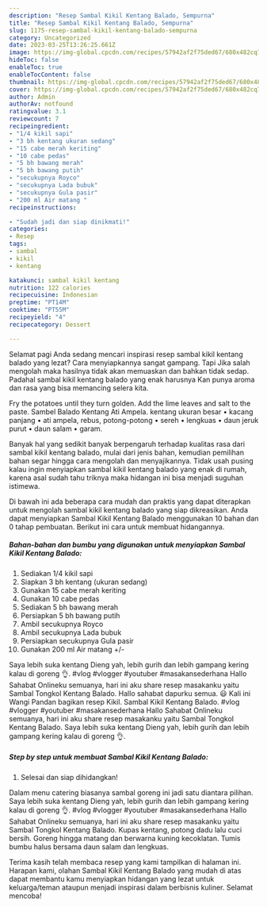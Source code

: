 ```yaml
---
description: "Resep Sambal Kikil Kentang Balado, Sempurna"
title: "Resep Sambal Kikil Kentang Balado, Sempurna"
slug: 1175-resep-sambal-kikil-kentang-balado-sempurna
category: Uncategorized
date: 2023-03-25T13:26:25.661Z
image: https://img-global.cpcdn.com/recipes/57942af2f75ded67/680x482cq70/sambal-kikil-kentang-balado-foto-resep-utama.jpg
hideToc: false
enableToc: true
enableTocContent: false
thumbnail: https://img-global.cpcdn.com/recipes/57942af2f75ded67/680x482cq70/sambal-kikil-kentang-balado-foto-resep-utama.jpg
cover: https://img-global.cpcdn.com/recipes/57942af2f75ded67/680x482cq70/sambal-kikil-kentang-balado-foto-resep-utama.jpg
author: Admin
authorAv: notfound
ratingvalue: 3.1
reviewcount: 7
recipeingredient:
- "1/4 kikil sapi"
- "3 bh kentang ukuran sedang"
- "15 cabe merah keriting"
- "10 cabe pedas"
- "5 bh bawang merah"
- "5 bh bawang putih"
- "secukupnya Royco"
- "secukupnya Lada bubuk"
- "secukupnya Gula pasir"
- "200 ml Air matang "
recipeinstructions:

- "Sudah jadi dan siap dinikmati!"
categories:
- Resep
tags:
- sambal
- kikil
- kentang

katakunci: sambal kikil kentang 
nutrition: 122 calories
recipecuisine: Indonesian
preptime: "PT14M"
cooktime: "PT55M"
recipeyield: "4"
recipecategory: Dessert

---
```



Selamat pagi Anda sedang mencari inspirasi resep sambal kikil kentang balado yang lezat? Cara menyiapkannya sangat gampang. Tapi Jika salah mengolah maka hasilnya tidak akan memuaskan dan bahkan tidak sedap. Padahal sambal kikil kentang balado yang enak harusnya Kan punya aroma dan rasa yang bisa memancing selera kita.


Fry the potatoes until they turn golden. Add the lime leaves and salt to the paste. Sambel Balado Kentang Ati Ampela. kentang ukuran besar • kacang panjang • ati ampela, rebus, potong-potong • sereh • lengkuas • daun jeruk purut • daun salam • garam.

Banyak hal yang sedikit banyak berpengaruh terhadap kualitas rasa dari sambal kikil kentang balado, mulai dari jenis bahan, kemudian pemilihan bahan segar hingga cara mengolah dan menyajikannya. Tidak usah pusing kalau ingin menyiapkan sambal kikil kentang balado yang enak di rumah, karena asal sudah tahu triknya maka hidangan ini bisa menjadi suguhan istimewa.


Di bawah ini ada beberapa cara mudah dan praktis yang dapat diterapkan untuk mengolah sambal kikil kentang balado yang siap dikreasikan. Anda dapat menyiapkan Sambal Kikil Kentang Balado menggunakan 10 bahan dan 0 tahap pembuatan. Berikut ini cara untuk membuat hidangannya.

<!--inarticleads1-->

##### Bahan-bahan dan bumbu yang digunakan untuk menyiapkan Sambal Kikil Kentang Balado:

1. Sediakan 1/4 kikil sapi
1. Siapkan 3 bh kentang (ukuran sedang)
1. Gunakan 15 cabe merah keriting
1. Gunakan 10 cabe pedas
1. Sediakan 5 bh bawang merah
1. Persiapkan 5 bh bawang putih
1. Ambil secukupnya Royco
1. Ambil secukupnya Lada bubuk
1. Persiapkan secukupnya Gula pasir
1. Gunakan 200 ml Air matang +/-


Saya lebih suka kentang Dieng yah, lebih gurih dan lebih gampang kering kalau di goreng 👌. #vlog #vlogger #youtuber #masakansederhana Hallo Sahabat Onlineku semuanya, hari ini aku share resep masakanku yaitu Sambal Tongkol Kentang Balado. Hallo sahabat dapurku semua. 😃 Kali ini Wangi Pandan bagikan resep Kikil. Sambal Kikil Kentang Balado. #vlog #vlogger #youtuber #masakansederhana Hallo Sahabat Onlineku semuanya, hari ini aku share resep masakanku yaitu Sambal Tongkol Kentang Balado. Saya lebih suka kentang Dieng yah, lebih gurih dan lebih gampang kering kalau di goreng 👌. 

<!--inarticleads2-->

##### Step by step untuk membuat Sambal Kikil Kentang Balado:


1. Selesai dan siap dihidangkan!

Dalam menu catering biasanya sambal goreng ini jadi satu diantara pilihan. Saya lebih suka kentang Dieng yah, lebih gurih dan lebih gampang kering kalau di goreng 👌. #vlog #vlogger #youtuber #masakansederhana Hallo Sahabat Onlineku semuanya, hari ini aku share resep masakanku yaitu Sambal Tongkol Kentang Balado. Kupas kentang, potong dadu lalu cuci bersih. Goreng hingga matang dan berwarna kuning kecoklatan. Tumis bumbu halus bersama daun salam dan lengkuas. 

Terima kasih telah membaca resep yang kami tampilkan di halaman ini. Harapan kami, olahan Sambal Kikil Kentang Balado yang mudah di atas dapat membantu kamu menyiapkan hidangan yang lezat untuk keluarga/teman ataupun menjadi inspirasi dalam berbisnis kuliner. Selamat mencoba!
